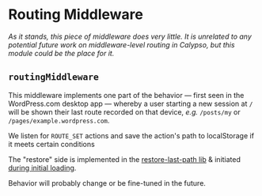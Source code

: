 Routing Middleware
==================

_As it stands, this piece of middleware does very little. It is unrelated to any potential future work on middleware-level routing in Calypso, but this module could be the place for it._


`routingMiddleware`
-----------------------

This middleware implements one part of the behavior — first seen in the WordPress.com desktop app — whereby a user starting a new session at `/` will be shown their last route recorded on that device, _e.g._ `/posts/my` or `/pages/example.wordpress.com`.

We listen for `ROUTE_SET` actions and save the action's path to localStorage if it meets certain conditions

The "restore" side is implemented in the [restore-last-path lib](/tree/master/client/lib/restore-last-path) & initiated [during initial loading](/tree/master/server/bundler/loader.js).

Behavior will probably change or be fine-tuned in the future.
